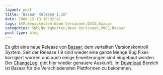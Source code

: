 ```yaml
---
layout: post
title: "Bazaar Release 1.10"
date: 2008-12-19 16:32:41
tags: SKM,Neuigkeiten,Neue Versionen,DVCS,Bazaar
categories: SKM,Neuigkeiten,Neue Versionen,DVCS,Bazaar
post-type: blog
---
```

Es gibt eine neue Release von [Bazaar](http://www.bazaar-vcs.org), dem verteilten Versionskontroll System. 
Seit der Release 1.9 sind wieder eine ganze Menge Bug Fixes korrigiert worden und auch einige Erweiterungen sind eingebaut worden. 
Der [ChangeLog](http://doc.bazaar-vcs.org/bzr.1.10/en/release-notes/NEWS.html#bzr-1-10-2008-12-05), gibt hier wieder genauere Auskunft. 
Im [Download](http://bazaar-vcs.org/Download) Bereich ist Bazaar für die Verschiedensten Plattformen zu bekommen.

